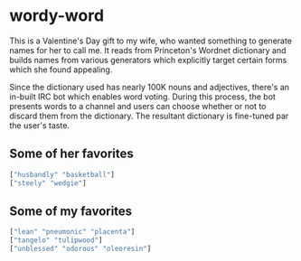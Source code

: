 # wordy-word

This is a Valentine's Day gift to my wife, who wanted something to generate
names for her to call me. It reads from Princeton's Wordnet dictionary and
builds names from various generators which explicitly target certain forms which
she found appealing.

Since the dictionary used has nearly 100K nouns and adjectives, there's an
in-built IRC bot which enables word voting. During this process, the bot
presents words to a channel and users can choose whether or not to discard them
from the dictionary. The resultant dictionary is fine-tuned par the user's
taste.

## Some of her favorites
```clojure
["husbandly" "basketball"]
["steely" "wedgie"]
```

## Some of my favorites
```clojure
["lean" "pneumonic" "placenta"]
["tangelo" "tulipwood"]
["unblessed" "odorous" "oleoresin"]
```
